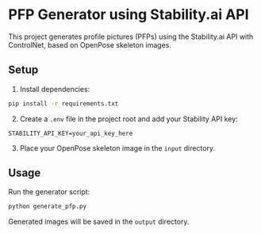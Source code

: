 # PFP Generator using Stability.ai API

This project generates profile pictures (PFPs) using the Stability.ai API with ControlNet, based on OpenPose skeleton images.

## Setup

1. Install dependencies:
```bash
pip install -r requirements.txt
```

2. Create a `.env` file in the project root and add your Stability API key:
```
STABILITY_API_KEY=your_api_key_here
```

3. Place your OpenPose skeleton image in the `input` directory.

## Usage

Run the generator script:
```bash
python generate_pfp.py
```

Generated images will be saved in the `output` directory.
